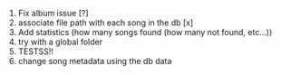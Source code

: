 1. Fix album issue [?]
2. associate file path with each song in the db [x]
3. Add statistics (how many songs found (how many not found, etc...))
4. try with a global folder
5. TESTSS!!
6. change song metadata using the db data